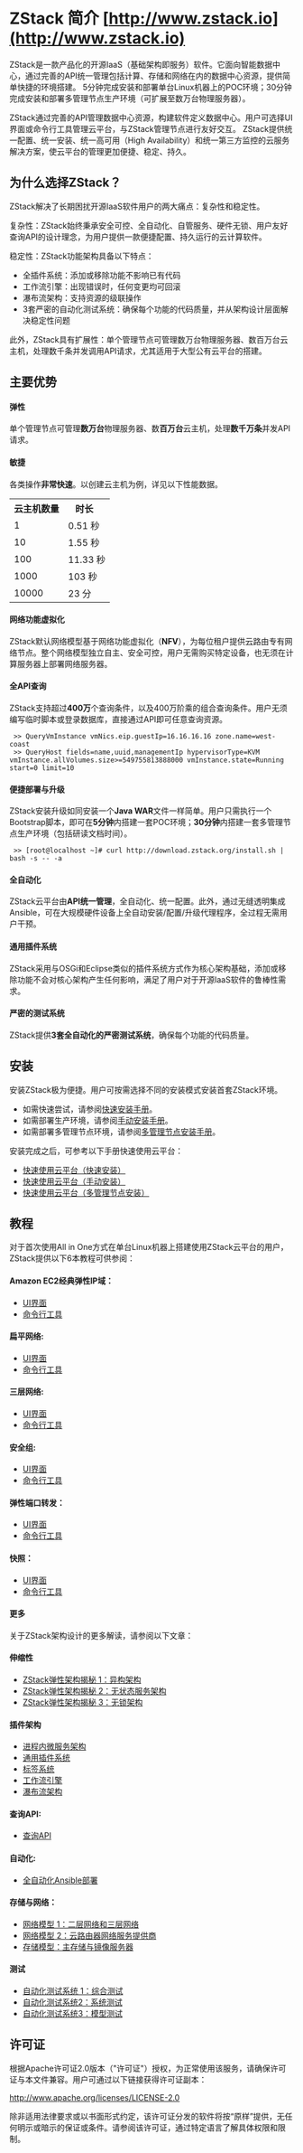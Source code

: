 # ZStack 简介 [http://www.zstack.io](http://www.zstack.io)

ZStack是一款产品化的开源IaaS（基础架构即服务）软件。它面向智能数据中心，通过完善的API统一管理包括计算、存储和网络在内的数据中心资源，提供简单快捷的环境搭建。 5分钟完成安装和部署单台Linux机器上的POC环境；30分钟完成安装和部署多管理节点生产环境（可扩展至数万台物理服务器）。

ZStack通过完善的API管理数据中心资源，构建软件定义数据中心。用户可选择UI界面或命令行工具管理云平台，与ZStack管理节点进行友好交互。 ZStack提供统一配置、统一安装、统一高可用（High Availability）和统一第三方监控的云服务解决方案，使云平台的管理更加便捷、稳定、持久。

## 为什么选择ZStack？

ZStack解决了长期困扰开源IaaS软件用户的两大痛点：复杂性和稳定性。

复杂性：ZStack始终秉承安全可控、全自动化、自管服务、硬件无锁、用户友好查询API的设计理念，为用户提供一款便捷配置、持久运行的云计算软件。

稳定性：ZStack功能架构具备以下特点：

* 全插件系统：添加或移除功能不影响已有代码
* 工作流引擎：出现错误时，任何变更均可回滚
* 瀑布流架构：支持资源的级联操作
* 3套严密的自动化测试系统：确保每个功能的代码质量，并从架构设计层面解决稳定性问题

此外，ZStack具有扩展性：单个管理节点可管理数万台物理服务器、数百万台云主机，处理数千条并发调用API请求，尤其适用于大型公有云平台的搭建。

## 主要优势

#### 弹性

单个管理节点可管理**数万台**物理服务器、数**百万台**云主机，处理**数千万条**并发API请求。

#### 敏捷

各类操作**非常快速**。以创建云主机为例，详见以下性能数据。

<table class="table table-bordered home-table" style="margin-bottom: 0;">
  <tr>
    <th>云主机数量</td>
    <th>时长&nbsp;&nbsp;
        <i class='fa fa-info-circle' style='cursor:help' title="Limited by hardware, this data is from a mixed environment containing real VMs created on nested virtualization hypervisor and simulator VMs, which are created by 100 threads using only one management node. We are 100% sure the performance will get better in the real data center with decent hardware."></i>
    </td>
  </tr>
  <tr>
    <td>1</td>
    <td>0.51 秒</td>
  </tr>
  <tr>
    <td>10</td>
    <td>1.55 秒</td>
  </tr>
  <tr>
    <td>100</td>
    <td>11.33 秒</td>
  </tr>
  <tr>
    <td>1000</td>
    <td>103 秒</td>
  </tr>
  <tr>
    <td>10000</td>
    <td>23 分</td>
  </tr>
</table>

#### 网络功能虚拟化

ZStack默认网络模型基于网络功能虚拟化（**NFV**），为每位租户提供云路由专有网络节点。整个网络模型独立自主、安全可控，用户无需购买特定设备，也无须在计算服务器上部署网络服务器。

#### 全API查询

ZStack支持超过**400万**个查询条件，以及400万阶乘的组合查询条件。用户无须编写临时脚本或登录数据库，直接通过API即可任意查询资源。

     >> QueryVmInstance vmNics.eip.guestIp=16.16.16.16 zone.name=west-coast
     >> QueryHost fields=name,uuid,managementIp hypervisorType=KVM vmInstance.allVolumes.size>=549755813888000 vmInstance.state=Running start=0 limit=10

#### 便捷部署与升级

ZStack安装升级如同安装一个**Java WAR**文件一样简单。用户只需执行一个Bootstrap脚本，即可在**5分钟**内搭建一套POC环境；**30分钟**内搭建一套多管理节点生产环境（包括研读文档时间）。

     >> [root@localhost ~]# curl http://download.zstack.org/install.sh |  bash -s -- -a

#### 全自动化

ZStack云平台由**API统一管理**，全自动化、统一配置。此外，通过无缝透明集成Ansible，可在大规模硬件设备上全自动安装/配置/升级代理程序，全过程无需用户干预。

#### 通用插件系统

ZStack采用与OSGi和Eclipse类似的插件系统方式作为核心架构基础，添加或移除功能不会对核心架构产生任何影响，满足了用户对于开源IaaS软件的鲁棒性需求。

#### 严密的测试系统

ZStack提供**3套全自动化的严密测试系统**，确保每个功能的代码质量。

## 安装

安装ZStack极为便捷。用户可按需选择不同的安装模式安装首套ZStack环境。

* 如需快速尝试，请参阅[快速安装手册](http://en.zstack.io/installation/index.html)。
* 如需部署生产环境，请参阅[手动安装手册](http://en.zstack.io/installation/manual.html)。
* 如需部署多管理节点环境，请参阅[多管理节点安装手册](http://en.zstack.io/installation/multi-node.html)。

安装完成之后，可参考以下手册快速使用云平台：

* [快速使用云平台（快速安装）](http://en.zstack.io/documentation/getstart-quick.html)
* [快速使用云平台（手动安装）](http://en.zstack.io/documentation/getstart-manual.html)
* [快速使用云平台（多管理节点安装）](http://en.zstack.io/documentation/getstart-multi.html)

## 教程

对于首次使用All in One方式在单台Linux机器上搭建使用ZStack云平台的用户，ZStack提供以下6本教程可供参阅：

#### Amazon EC2经典弹性IP域：

* [UI界面](http://en.zstack.io/tutorials/ec2-ui.html)
* [命令行工具](http://en.zstack.io/tutorials/ec2-cli.html)

#### 扁平网络:

* [UI界面](http://en.zstack.io/tutorials/flat-network-ui.html)
* [命令行工具](http://en.zstack.io/tutorials/flat-network-cli.html)

#### 三层网络:

* [UI界面](http://en.zstack.io/tutorials/three-tiered-ui.html)
* [命令行工具](http://en.zstack.io/tutorials/three-tiered-cli.html)

#### 安全组:

* [UI界面](http://en.zstack.io/tutorials/security-group-ui.html)
* [命令行工具](http://en.zstack.io/tutorials/security-group-cli.html)

#### 弹性端口转发：

* [UI界面](http://en.zstack.io/tutorials/elastic-port-forwarding-ui.html)
* [命令行工具](http://en.zstack.io/tutorials/elastic-port-forwarding-cli.html)

#### 快照：

* [UI界面](http://en.zstack.io/tutorials/snapshot-ui.html)
* [命令行工具](http://en.zstack.io/tutorials/snapshot-cli.html)

#### 更多

关于ZStack架构设计的更多解读，请参阅以下文章：

#### 伸缩性

* [ZStack弹性架构揭秘 1：异构架构](http://en.zstack.io/blog/asynchronous-architecture.html)
* [ZStack弹性架构揭秘 2：无状态服务架构](http://en.zstack.io/blog/stateless-clustering.html)
* [ZStack弹性架构揭秘 3：无锁架构](http://en.zstack.io/blog/lock-free.html)

#### 插件架构

* [进程内微服务架构](http://en.zstack.io/blog/microservices.html)
* [通用插件系统](http://en.zstack.io/blog/plugin.html)
* [标签系统](http://en.zstack.io/blog/tag.html)
* [工作流引擎](http://en.zstack.io/blog/workflow.html)
* [瀑布流架构](http://en.zstack.io/blog/cascade.html)

#### 查询API:

* [查询API](http://en.zstack.io/blog/query.html)

#### 自动化:

* [全自动化Ansible部署](http://en.zstack.io/blog/ansible.html)

#### 存储与网络：

* [网络模型 1：二层网络和三层网络](http://en.zstack.io/blog/network-l2.html)
* [网络模型 2：云路由器网络服务提供商](http://en.zstack.io/blog/virtual-router.html)
* [存储模型：主存储与镜像服务器](http://en.zstack.io/blog/storage.html)

#### 测试

* [自动化测试系统 1：综合测试](http://en.zstack.io/blog/integration-testing.html)
* [自动化测试系统2：系统测试](http://en.zstack.io/blog/system-testing.html)
* [自动化测试系统3：模型测试](http://en.zstack.io/blog/model-based-testing.html)

## 许可证

根据Apache许可证2.0版本（"许可证"）授权，为正常使用该服务，请确保许可证与本文件兼容。用户可通过以下链接获得许可证副本：

http://www.apache.org/licenses/LICENSE-2.0

除非适用法律要求或以书面形式约定，该许可证分发的软件将按“原样”提供，无任何明示或暗示的保证或条件。请参阅该许可证，通过特定语言了解具体权限和限制。
